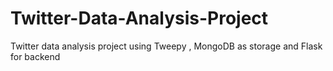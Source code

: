 # Twitter-Data-Analysis-Project
Twitter data analysis project using Tweepy , MongoDB as storage and Flask for backend
